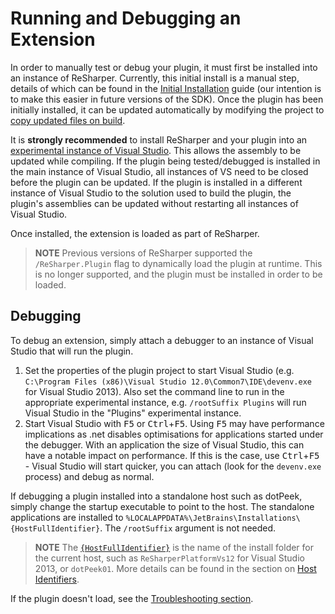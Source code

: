 ---
---

# Running and Debugging an Extension

In order to manually test or debug your plugin, it must first be installed into an instance of ReSharper. Currently, this initial install is a manual step, details of which can be found in the [Initial Installation](/Plugins/ProjectSetup/InitialInstallation.md) guide (our intention is to make this easier in future versions of the SDK). Once the plugin has been initially installed, it can be updated automatically by modifying the project to [copy updated files on build](/Plugins/ProjectSetup/CopyOnBuild.md).

It is **strongly recommended** to install ReSharper and your plugin into an [experimental instance of Visual Studio](/Extensions/Deployment/LocalInstallation/ExperimentalInstance.md). This allows the assembly to be updated while compiling. If the plugin being tested/debugged is installed in the main instance of Visual Studio, all instances of VS need to be closed before the plugin can be updated. If the plugin is installed in a different instance of Visual Studio to the solution used to build the plugin, the plugin's assemblies can be updated without restarting all instances of Visual Studio.

Once installed, the extension is loaded as part of ReSharper.

> **NOTE** Previous versions of ReSharper supported the `/ReSharper.Plugin` flag to dynamically load the plugin at runtime. This is no longer supported, and the plugin must be installed in order to be loaded.

## Debugging

To debug an extension, simply attach a debugger to an instance of Visual Studio that will run the plugin.

1. Set the properties of the plugin project to start Visual Studio (e.g. `C:\Program Files (x86)\Visual Studio 12.0\Common7\IDE\devenv.exe` for Visual Studio 2013). Also set the command line to run in the appropriate experimental instance, e.g. `/rootSuffix Plugins` will run Visual Studio in the "Plugins" experimental instance.
2. Start Visual Studio with <kbd>F5</kbd> or <kbd>Ctrl</kbd>+<kbd>F5</kbd>. Using <kbd>F5</kbd> may have performance implications as .net disables optimisations for applications started under the debugger. With an application the size of Visual Studio, this can have a notable impact on performance. If this is the case, use <kbd>Ctrl</kbd>+<kbd>F5</kbd> - Visual Studio will start quicker, you can attach (look for the `devenv.exe` process) and debug as normal.

If debugging a plugin installed into a standalone host such as dotPeek, simply change the startup executable to point to the host. The standalone applications are installed to `%LOCALAPPDATA%\JetBrains\Installations\{HostFullIdentifier}`. The `/rootSuffix` argument is not needed.

> **NOTE** The [`{HostFullIdentifier}`](/Extensions/Deployment/InstallProcess/HostIdentifiers.md) is the name of the install folder for the current host, such as `ReSharperPlatformVs12` for Visual Studio 2013, or `dotPeek01`. More details can be found in the section on [Host Identifiers](/Extensions/Deployment/InstallProcess/HostIdentifiers.md).

If the plugin doesn't load, see the [Troubleshooting section](/Extensions/Troubleshooting.md).
